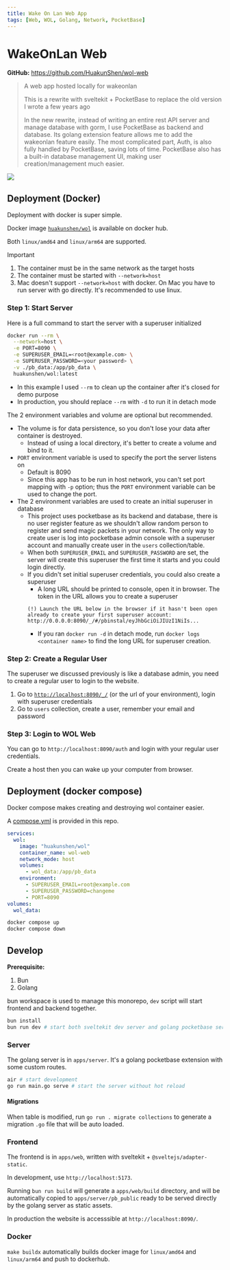 ```yaml
---
title: Wake On Lan Web App
tags: [Web, WOL, Golang, Network, PocketBase]
---
```


# WakeOnLan Web

**GitHub:** https://github.com/HuakunShen/wol-web

> A web app hosted locally for wakeonlan
>
> This is a rewrite with sveltekit + PocketBase to replace the old version I wrote a few years ago
>
> In the new rewrite, instead of writing an entire rest API server and manage database with gorm, I use PocketBase as backend and database. Its golang extension feature allows me to add the wakeonlan feature easily. The most complicated part, Auth, is also fully handled by PocketBase, saving lots of time. PocketBase also has a built-in database management UI, making user creation/management much easier.

![](https://i.imgur.com/93GMAf8.png)

## Deployment (Docker)

Deployment with docker is super simple.

Docker image [`huakunshen/wol`](https://hub.docker.com/repository/docker/huakunshen/wol/) is available on docker hub.

Both `linux/amd64` and `linux/arm64` are supported.

> [!IMPORTANT]
> 1. The container must be in the same network as the target hosts
> 2. The container must be started with `--network=host`
> 3. Mac doesn't support `--network=host` with docker. On Mac you have to run server with go directly. It's recommended to use linux.

### Step 1: Start Server

Here is a full command to start the server with a superuser initialized

```bash
docker run --rm \
  --network=host \
  -e PORT=8090 \
  -e SUPERUSER_EMAIL=<root@example.com> \
  -e SUPERUSER_PASSWORD=<your password> \
  -v ./pb_data:/app/pb_data \
  huakunshen/wol:latest
```

- In this example I used `--rm` to clean up the container after it's closed for demo purpose
- In production, you should replace `--rm` with `-d` to run it in detach mode

The 2 environment variables and volume are optional but recommended.

- The volume is for data persistence, so you don't lose your data after container is destroyed.
  - Instead of using a local directory, it's better to create a volume and bind to it.
- `PORT` environment variable is used to specify the port the server listens on
  - Default is 8090
  - Since this app has to be run in host network, you can't set port mapping with `-p` option; thus the `PORT` environment variable can be used to change the port.
- The 2 environment variables are used to create an initial superuser in database
  - This project uses pocketbase as its backend and database, there is no user register feature as we shouldn't allow random person to register and send magic packets in your network. The only way to create user is log into pocketbase admin console with a superuser account and manually create user in the `users` collection/table.
  - When both `SUPERUSER_EMAIL` and `SUPERUSER_PASSWORD` are set, the server will create this superuser the first time it starts and you could login directly.
  - If you didn't set initial superuser credentials, you could also create a superuser
    - A long URL should be printed to console, open it in browser. The token in the URL allows you to create a superuser
    ```
    (!) Launch the URL below in the browser if it hasn't been open already to create your first superuser account:
    http://0.0.0.0:8090/_/#/pbinstal/eyJhbGciOiJIUzI1NiIs...
    ```
    - If you ran `docker run -d` in detach mode, run `docker logs <container name>` to find the long URL for superuser creation.

### Step 2: Create a Regular User

The superuser we discussed previously is like a database admin, you need to create a regular user to login to the website.

1. Go to [`http://localhost:8090/_/`](http://localhost:8090/_/) (or the url of your environment), login with superuser credentials
2. Go to `users` collection, create a user, remember your email and password

### Step 3: Login to WOL Web

You can go to `http://localhost:8090/auth` and login with your regular user credentials.

Create a host then you can wake up your computer from browser.

## Deployment (docker compose)

Docker compose makes creating and destroying wol container easier. 

A [compose.yml](./compose.yml) is provided in this repo.

```yaml
services:
  wol:
    image: "huakunshen/wol"
    container_name: wol-web
    network_mode: host
    volumes:
      - wol_data:/app/pb_data
    environment:
      - SUPERUSER_EMAIL=root@example.com
      - SUPERUSER_PASSWORD=changeme
      - PORT=8090
volumes:
  wol_data:
```

```bash
docker compose up
docker compose down
```

## Develop

**Prerequisite:**
1. Bun
2. Golang

bun workspace is used to manage this monorepo, `dev` script will start frontend and backend together.

```bash
bun install
bun run dev # start both sveltekit dev server and golang pocketbase server
```

### Server

The golang server is in `apps/server`. It's a golang pocketbase extension with some custom routes.

```bash
air # start development
go run main.go serve # start the server without hot reload
```

#### Migrations

When table is modified, run `go run . migrate collections` to generate a migration `.go` file that will be auto loaded.


### Frontend

The frontend is in `apps/web`, written with sveltekit + `@sveltejs/adapter-static`.

In development, use `http://localhost:5173`. 

Running `bun run build` will generate a `apps/web/build` directory, 
and will be automatically copied to `apps/server/pb_public` ready to be served directly by the golang server as static assets.

In production the website is accesssible at `http://localhost:8090/`.

### Docker

`make buildx` automatically builds docker image for `linux/amd64` and `linux/arm64` and push to dockerhub.
